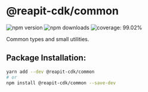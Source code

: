 # @reapit-cdk/common

![npm version](https://img.shields.io/npm/v/@reapit-cdk/common)
![npm downloads](https://img.shields.io/npm/dm/@reapit-cdk/common)
![coverage: 99.02%](https://img.shields.io/badge/coverage-99.02%-green)

Common types and small utilities.

## Package Installation:

```sh
yarn add --dev @reapit-cdk/common
# or
npm install @reapit-cdk/common --save-dev
```